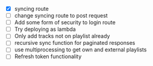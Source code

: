 - [x] syncing route
- [ ] change syncing route to post request
- [ ] Add some form of security to login route
- [ ] Try deploying as lambda
- [ ] Only add tracks not on playlist already
- [ ] recursive sync function for paginated responses
- [ ] use multiprocessing to get own and external playlists
- [ ] Refresh token functionality